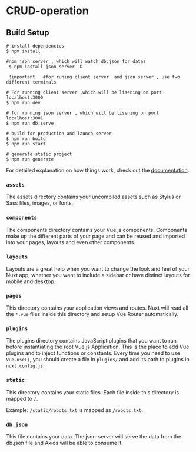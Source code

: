 # CRUD-operation

## Build Setup

```use node version v16.15.1
# install dependencies
$ npm install

#npm json server , which will watch db.json for datas
 $ npm install json-server -D

 !important   #for runing client server  and json server , use two different terminals

# For running client server ,which will be lisening on port localhost:3000
$ npm run dev

# for running json server , which will be lisening on port localhost:3001
$ npm run db:serve

# build for production and launch server
$ npm run build
$ npm run start

# generate static project
$ npm run generate
```

For detailed explanation on how things work, check out the [documentation](https://nuxtjs.org).

### `assets`

The assets directory contains your uncompiled assets such as Stylus or Sass files, images, or fonts.

### `components`

The components directory contains your Vue.js components. Components make up the different parts of your page and can be reused and imported into your pages, layouts and even other components.

### `layouts`

Layouts are a great help when you want to change the look and feel of your Nuxt app, whether you want to include a sidebar or have distinct layouts for mobile and desktop.

### `pages`

This directory contains your application views and routes. Nuxt will read all the `*.vue` files inside this directory and setup Vue Router automatically.

### `plugins`

The plugins directory contains JavaScript plugins that you want to run before instantiating the root Vue.js Application. This is the place to add Vue plugins and to inject functions or constants. Every time you need to use `Vue.use()`, you should create a file in `plugins/` and add its path to plugins in `nuxt.config.js`.

### `static`

This directory contains your static files. Each file inside this directory is mapped to `/`.

Example: `/static/robots.txt` is mapped as `/robots.txt`.

### `db.json`

This file contains your data. The json-server will serve the data from the db.json file and Axios will be able to consume it.
